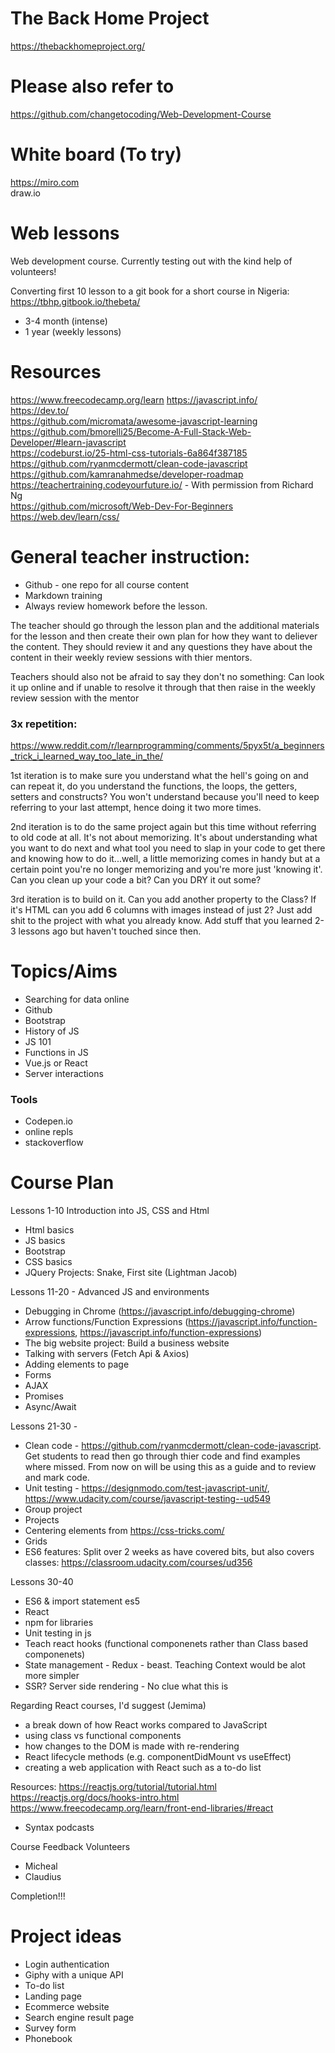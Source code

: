 # The Back Home Project
https://thebackhomeproject.org/

# Please also refer to
https://github.com/changetocoding/Web-Development-Course


# White board (To try)
https://miro.com  
draw.io


# Web lessons
Web development course. Currently testing out with the kind help of volunteers!

Converting first 10 lesson to a git book for a short course in Nigeria: https://tbhp.gitbook.io/thebeta/

- 3-4 month (intense)
- 1 year (weekly lessons)


# Resources
https://www.freecodecamp.org/learn
https://javascript.info/  
https://dev.to/   
https://github.com/micromata/awesome-javascript-learning  
https://github.com/bmorelli25/Become-A-Full-Stack-Web-Developer/#learn-javascript  
https://codeburst.io/25-html-css-tutorials-6a864f387185  
https://github.com/ryanmcdermott/clean-code-javascript  
https://github.com/kamranahmedse/developer-roadmap  
https://teachertraining.codeyourfuture.io/ - With permission from Richard Ng  
https://github.com/microsoft/Web-Dev-For-Beginners  
https://web.dev/learn/css/  

# General teacher instruction:
- Github - one repo for all course content
- Markdown training
- Always review homework before the lesson. 

The teacher should go through the lesson plan and the additional materials for the lesson and then create their own plan for how they want to deliever the content. They should review it and any questions they have about the content in their weekly review sessions with thier mentors.

Teachers should also not be afraid to say they don't no something: Can look it up online and if unable to resolve it through that then raise in the weekly review session with the mentor

### 3x repetition:
https://www.reddit.com/r/learnprogramming/comments/5pyx5t/a_beginners_trick_i_learned_way_too_late_in_the/

1st iteration is to make sure you understand what the hell's going on and can repeat it, do you understand the functions, the loops, the getters, setters and constructs? You won't understand because you'll need to keep referring to your last attempt, hence doing it two more times.

2nd iteration is to do the same project again but this time without referring to old code at all. It's not about memorizing. It's about understanding what you want to do next and what tool you need to slap in your code to get there and knowing how to do it...well, a little memorizing comes in handy but at a certain point you're no longer memorizing and you're more just 'knowing it'. Can you clean up your code a bit? Can you DRY it out some?

3rd iteration is to build on it. Can you add another property to the Class? If it's HTML can you add 6 columns with images instead of just 2? Just add shit to the project with what you already know. Add stuff that you learned 2-3 lessons ago but haven't touched since then.



# Topics/Aims
- Searching for data online
- Github
- Bootstrap
- History of JS
- JS 101
- Functions in JS
- Vue.js or React
- Server interactions

### Tools
- Codepen.io
- online repls
- stackoverflow


# Course Plan
Lessons 1-10 Introduction into JS, CSS and Html
- Html basics
- JS basics
- Bootstrap
- CSS basics
- JQuery
Projects: Snake, First site (Lightman Jacob)

Lessons 11-20 - Advanced JS and environments
- Debugging in Chrome (https://javascript.info/debugging-chrome)
- Arrow functions/Function Expressions  (https://javascript.info/function-expressions, https://javascript.info/function-expressions)
- The big website project: Build a business website
- Talking with servers  (Fetch Api & Axios)
- Adding elements to page
- Forms
- AJAX
- Promises
- Async/Await

Lessons 21-30 -
- Clean code - https://github.com/ryanmcdermott/clean-code-javascript. Get students to read then go through thier code and find examples where missed. From now on will be using this as a guide and to review and mark code.
- Unit testing - https://designmodo.com/test-javascript-unit/, https://www.udacity.com/course/javascript-testing--ud549
- Group project
- Projects
- Centering elements from https://css-tricks.com/
- Grids
- ES6 features: Split over 2 weeks as have covered bits, but also covers classes: https://classroom.udacity.com/courses/ud356

Lessons 30-40
- ES6 & import statement es5
- React
- npm for libraries
- Unit testing in js
- Teach react hooks (functional componenets rather than Class based componenets)
- State management - Redux - beast. Teaching Context would be alot more simpler
- SSR? Server side rendering - No clue what this is

Regarding React courses, I'd suggest (Jemima)
- a break down of how React works compared to JavaScript
- using class vs functional components
- how changes to the DOM is made with re-rendering
- React lifecycle methods (e.g. componentDidMount vs useEffect)
- creating a web application with React such as a to-do list


Resources:
https://reactjs.org/tutorial/tutorial.html
https://reactjs.org/docs/hooks-intro.html
https://www.freecodecamp.org/learn/front-end-libraries/#react
- Syntax podcasts




Course Feedback Volunteers
- Micheal
- Claudius


Completion!!!


# Project ideas
- Login authentication 
- Giphy with a unique API
- To-do list
- Landing page
- Ecommerce website
- Search engine result page
- Survey form
- Phonebook


